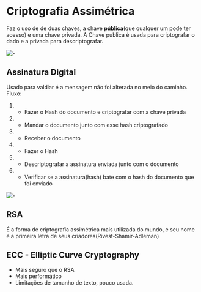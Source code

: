 # Criptografia Assimétrica

Faz o uso de de duas chaves, a chave **pública**(que qualquer um pode ter acesso) e uma chave privada.
A Chave publica é usada para criptografar o dado e a privada para descriptografar.

![-](https://nordvpn.com/wp-content/uploads/2020/02/assymetric-encryption-1200x675-1.png)


## Assinatura Digital

Usado para valdiar é a mensagem não foi alterada no meio do caminho.
Fluxo:
1. - Fazer o Hash do documento e criptografar com a chave privada
1. - Mandar o documento junto com esse hash criptografado
1. - Receber o documento
1. - Fazer o Hash
1. - Descriptografar a assinatura enviada junto com o documento
1. - Verificar se a assinatura(hash) bate com o hash do documento que foi enviado


![-](https://cdn.comparitech.com/wp-content/uploads/2019/03/digital-signatures-2.jpg)


## RSA

É a forma de criptografia assimétrica mais utilizada do mundo, e seu nome é a primeira letra de seus criadores(Rivest-Shamir-Adleman)

## ECC - Elliptic Curve Cryptography

- Mais seguro que o RSA
- Mais performático
- Limitações de tamanho de texto, pouco usada.
